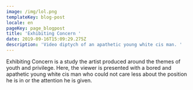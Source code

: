 ```yaml
---
image: /img/lol.png
templateKey: blog-post
locale: en
pageKey: page_blogpost
title: 'Exhibiting Concern '
date: 2019-09-16T15:09:29.275Z
description: 'Video diptych of an apathetic young white cis man. '
---
```

Exhibiting Concern is a study the artist produced around the themes of youth and privilege. Here, the viewer is presented with a bored and apathetic young white cis man who could not care less about the position he is in or the attention he is given.
